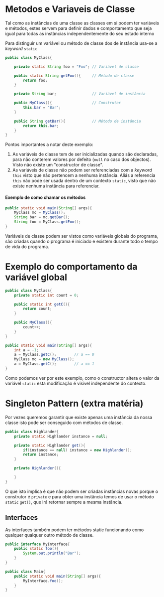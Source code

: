 # Metodos e Variaveis de Classe

Tal como as instâncias de uma classe as classes em si podem ter variáveis e
métodos, estes servem para definir dados e comportamento que seja igual para
todas as instâncias independentemente do seu estado interno

Para distinguir um variável ou método de classe dos de instância usa-se a
_keyword_ `static`

```java
public class MyClass{

    private static String foo = "Foo"; // Variável de classe

    public static String getFoo(){     // Método de classe
        return foo;
    }

    private String bar;                // Variável de instância

    public MyClass(){                  // Construtor
        this.bar = "Bar";
    }

    public String getBar(){            // Método de instância
        return this.bar;
    }
}
```
Pontos importantes a notar deste exemplo:

1. As variáveis de classe tem de ser inicializadas quando são declaradas,
para não conterem valores por defeito (`null` no caso dos objectos). Visto
não existe um "constructor de classe".
2. As variáveis de classe não podem ser referenciadas com a _keyword_ `this`
visto que não pertencem a nenhuma instância. Aliás a referencia `this` não
pode ser usada dentro de um contexto `static`, visto que não existe nenhuma
instância para referenciar.

#### Exemplo de como chamar os métodos
```java
public static void main(String[] args){
    MyClass mc = MyClass();
    String bar = mc.getBar();
    String foo = MyClass.getFoo();
}
```
Variáveis de classe podem ser vistos como variáveis globais do programa,
são criadas quando o programa é iniciado e existem durante todo o tempo
de vida do programa.

# Exemplo do comportamento da variável global
```java
public class MyClass{
    private static int count = 0;

    public static int getC(){
        return count;
    }

    public MyClass(){
        count++;
    }
}
```
```java
public static void main(String[] args){
    int a = -1;
    a = MyClass.getC();        // a == 0
    MyClass mc = new MyClass();
    a = MyClass.getC();        // a == 1
}
```
Como podemos ver por este exemplo, como o constructor altera o valor da
variável `static` esta modificação é visível independente do contexto.


# Singleton Pattern (extra matéria)
Por vezes queremos garantir que existe apenas uma instância da nossa classe
isto pode ser conseguido com métodos de classe.

```java
public class Highlander{
    private static Highlander instance = null;

    private static Highlander get(){
        if(instance == null) instance = new Highlander();
        return instance;
    }

    private Highlander(){

    }
}
```
O que isto implica é que não podem ser criadas instâncias novas porque o
construtor é `private` e para obter uma instância temos de usar o método
`static` `get()`, que irá retornar sempre a mesma instância.

## Interfaces
As interfaces também podem ter métodos static funcionando como qualquer
qualquer outro método de classe.
```java
public interface MyInterface{
    public static foo(){
        System.out.println("Bar");
    }
}
```
```java
public class Main{
    public static void main(String[] args){
        MyInterface.foo();
    }
}
```
